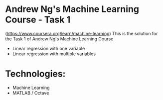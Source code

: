 # Andrew Ng's Machine Learning Course - Task 1
(https://www.coursera.org/learn/machine-learning)
This is the solution for the Task 1 of Andrew Ng's Machine Learning Course

- Linear regression with one variable
- Linear regression with multiple variables

Technologies:
======
- Machine Learning
- MATLAB / Octave

